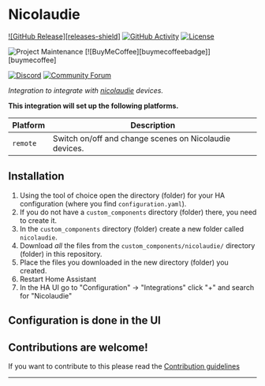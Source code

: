 # Nicolaudie

[![GitHub Release][releases-shield]][releases]
[![GitHub Activity][commits-shield]][commits]
[![License][license-shield]](LICENSE)

![Project Maintenance][maintenance-shield]
[![BuyMeCoffee][buymecoffeebadge]][buymecoffee]

[![Discord][discord-shield]][discord]
[![Community Forum][forum-shield]][forum]

_Integration to integrate with [nicolaudie][nicolaudie] devices._

**This integration will set up the following platforms.**

Platform | Description
-- | --
`remote` | Switch on/off and change scenes on Nicolaudie devices.

## Installation

1. Using the tool of choice open the directory (folder) for your HA configuration (where you find `configuration.yaml`).
1. If you do not have a `custom_components` directory (folder) there, you need to create it.
1. In the `custom_components` directory (folder) create a new folder called `nicolaudie`.
1. Download _all_ the files from the `custom_components/nicolaudie/` directory (folder) in this repository.
1. Place the files you downloaded in the new directory (folder) you created.
1. Restart Home Assistant
1. In the HA UI go to "Configuration" -> "Integrations" click "+" and search for "Nicolaudie"

## Configuration is done in the UI

<!---->

## Contributions are welcome!

If you want to contribute to this please read the [Contribution guidelines](CONTRIBUTING.md)

***

[nicolaudie]: https://github.com/blitzkopf/nicolaudie
[commits-shield]: https://img.shields.io/github/commit-activity/y/blitzkopf/nicolaudie.svg?style=for-the-badge
[commits]: https://github.com/blitzkopf/nicolaudie/commits/main
[discord]: https://discord.gg/Qa5fW2R
[discord-shield]: https://img.shields.io/discord/330944238910963714.svg?style=for-the-badge
[exampleimg]: example.png
[forum-shield]: https://img.shields.io/badge/community-forum-brightgreen.svg?style=for-the-badge
[forum]: https://community.home-assistant.io/
[license-shield]: https://img.shields.io/github/license/blitzkopf/nicolaudie.svg?style=for-the-badge
[maintenance-shield]: https://img.shields.io/badge/maintainer-Joakim%20Sørensen%20%40ludeeus-blue.svg?style=for-the-badge
[releases]: https://github.com/blitzkopf/nicolaudie/releases
